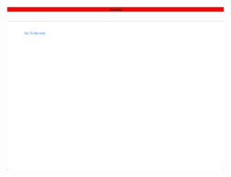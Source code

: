 ![alt tag](https://github.com/P0nj4/RecordingBar/blob/master/Screen%20Shot%202014-09-26%20at%2011.59.28%20AM.png)
